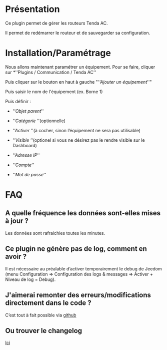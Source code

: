 Présentation
============

Ce plugin permet de gérer les routeurs Tenda AC.

Il permet de redémarrer le routeur et de sauvegarder sa configuration.

Installation/Paramétrage
========================

Nous allons maintenant paramétrer un équipement. Pour se faire, cliquer sur *''Plugins / Communication / Tenda AC''

Puis cliquer sur le bouton en haut à gauche "*''Ajouter un équipement*''"

Puis saisir le nom de l'équipement (ex. Borne 1)

Puis définir :

-   *''Objet parent*''

-   *''Catégorie '*'(optionnelle)

-   *''Activer '*'(à cocher, sinon l’équipement ne sera pas utilisable)

-   *''Visible '*'(optionel si vous ne désirez pas le rendre visible sur le Dashboard)

-   *''Adresse IP*''

-   *''Compte*''

-   *''Mot de passe*''

FAQ
===

A quelle fréquence les données sont-elles mises à jour ?
-------------------------------------------------------

Les données sont rafraichies toutes les minutes.

Ce plugin ne génère pas de log, comment en avoir ?
--------------------------------------------------
Il est nécessaire au préalable d’activer temporairement le debug de Jeedom (menu Configuration ⇒ Configuration des logs & messages ⇒ Activer + Niveau de log = Debug).

J'aimerai remonter des erreurs/modifications directement dans le code ?
-----------------------------------------------------------------------
C’est tout à fait possible via
[github](https://github.com/Flobul/Jeedom-TendaAC/)

Ou trouver le changelog
-----------------------
[Ici](https://github.com/Flobul/Jeedom-TendaAC/blob/master/docs/fr_FR/changelog.md)
